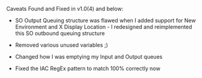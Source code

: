 Caveats Found and Fixed in v1.0(4) and below:

- SO Output Queuing structure was flawed when I added support for New Environment and X Display Location
          - I redesigned and reimplemented this SO outbound queuing structure 

- Removed various unused variables ;)

- Changed how I was emptying my Input and Output queues

- Fixed the IAC RegEx pattern to match 100% correctly now
